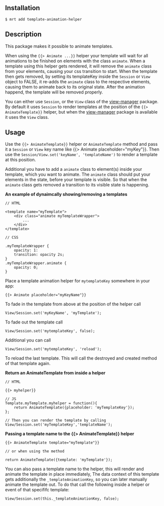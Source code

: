 Installation
-----------

    $ mrt add template-animation-helper

Description
-----------

This package makes it possible to animate templates.

When using the `{{> Animate ...}}` helper your template will wait for all animations to be finished on elements with the class `animate`.
When a template using this helper gets rendered, it will remove the `animate` class from your elements, causing your css transition to start.
When the template then gets removed, by setting its templateKey inside the `Session` or `View` object to FALSE, it re-adds the `animate` class to the respective elements,
causing them to animate back to its original state. After the animation happend, the template will be removed properly.


You can either use `Session`, or the `View` class of the [view-manager][1] package.
By default it uses `Session` to render templates at the position of the `{{> AnimateTemplate}}` helper,
but when the [view-manager][1] package is available it uses the `View` class.

[1]: https://atmosphere.meteor.com/package/view-manager

Usage
-----

Use the `{{> AnimateTemplate}}` helper or `AnimateTemplate` method and pass it a `Session` or `View` key name like {{> Animate placeholder="myKey"}}.
Then use the `Session/View.set('keyName', 'templateName')` to render a template at this position.

Additional you have to add a `animate` class to element(s) inside your template, which you want to animate.
The `animate` class should put your elements in the state, before your template is visible.
So that when the `animate` class gets removed a transition to its visible state is happening.


**An example of dynaimcally showing/removing a templates**

    // HTML

    <template name="myTemplate">
        <div class="animate myTemplateWrapper">
            ...
        </div>
    </template>

    // CSS

    .myTemplateWrapper {
        opacity: 1:
        transition: opacity 2s;
    }
    .myTemplateWrapper.animate {
        opacity: 0;
    }

Place a template animation helper for `mytemplateKey` somewhere in your app:

    {{> Animate placeholder="myKeyName"}}

To fade in the template from above at the position of the helper call

    View/Session.set('myKeyName', 'myTemplate');

To fade out the template call

    View/Session.set('mytemplateKey', false);

Additional you can call

    View/Session.set('mytemplateKey', 'reload');

To reload the last template. This will call the destroyed and created method of that template again.


**Return an AnimateTemplate from inside a helper**

    // HTML

    {{> myhelper}}

    // JS
    Template.myTemplate.myhelper = function(){
        return AnimateTemplate({placeholder: 'myTemplateKey'});
    };

    // Then you can render the template by calling
    View/Session.set('myTemplateKey','templateName');


**Passing a template name to the {{> AnimateTemplate}} helper**

    {{> AnimateTemplate template="myTemplate"}}

    // or when using the method

    return AnimateTemplate({template: 'myTemplate'});

You can also pass a template name to the helper, this will render and animate the template in place immediately,
The data context of this template gets additionally the `_templateAnimationKey`, so you can later manually animate the template out.
To do that call the following inside a helper or event of that specififc template:

    View/Session.set(this._templateAnimationKey, false);
